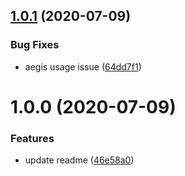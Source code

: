 ## [1.0.1](https://github.com/aquariuslt/vuepress-plugin-aegis/compare/v1.0.0...v1.0.1) (2020-07-09)


### Bug Fixes

* aegis usage issue ([64dd7f1](https://github.com/aquariuslt/vuepress-plugin-aegis/commit/64dd7f10bb13c567979029fb0498f28549af3a87))

# 1.0.0 (2020-07-09)


### Features

* update readme ([46e58a0](https://github.com/aquariuslt/vuepress-plugin-aegis/commit/46e58a0dbfbafe1fdb9137c36f936454773ec07f))
